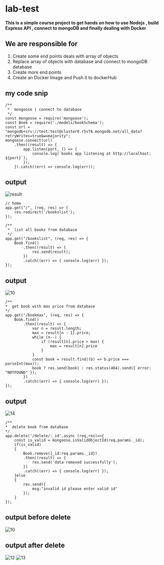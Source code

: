 # lab-test
**This is a simple course project  to get hands on how to use Nodejs , build Express API , connect to mongoDB  and finally dealing with Docker**
## We are responsible for 
1. Create some end points deals with array of objects
2. Replace array of objects with database and connect to mongoDB database
3. Create more  end points
4. Create an Docker Image and Push it to dockerHub

## my code snip
```
/**
 *  mongoose | connect to database
 */
const mongoose = require('mongoose');
const Book = require('./models/bookSchema');
const url = "mongodb+srv://test:test@cluster0.r5v76.mongodb.net/all_data?retryWrites=true&w=majority";
mongoose.connect(url)
    .then((result) => {
        app.listen(port, () => {
            console.log(`books app listening at http://localhost: ${port}`);
        });
    }).catch((err) => console.log(err));
```
## output
![result](https://user-images.githubusercontent.com/47748059/165385743-f5217d58-66c6-4707-8aed-2c35e2b71c3a.PNG)

```
// home
app.get("/", (req, res) => {
    res.redirect('/bookslist');
});

/**
 *  list all books from database
 */
app.get("/bookslist", (req, res) => {
    Book.find()
        .then((result) => {
            res.send(result);
        })
        .catch((err) => { console.log(err) });
});
```
## output
![10](https://user-images.githubusercontent.com/47748059/165483928-cea7467f-316a-42b4-a1c6-a0f335be156c.PNG)

```
/**
*  get book with max price from database
*/
app.get("/bookmax", (req, res) => {
    Book.find()
        .then((result) => {
            var n = result.length;
            max = result[n - 1].price;
            while (n--) {
                if (result[n].price > max) {
                    max = result[n].price
                }
            }
            const book = result.find((b) => b.price === parseInt(max));
            book ? res.send(book) : res.status(404).send({ error: "NOTFOUND" });
        })
        .catch((err) => { console.log(err) });
});
```
## output
![14](https://user-images.githubusercontent.com/47748059/165489168-e98a0708-d6b9-42da-9f5b-dae7ec27933e.PNG)

```
/**
*  delete book from database
*/
app.delete('/delete/:_id',async (req,res)=>{
    const is_valid = mongoose.isValidObjectId(req.params._id);
    if(is_valid)
    {
        Book.remove({_id:req.params._id})
        .then((result) => {
            res.send('data removed successfully');
        })
        .catch((err) => { console.log(err) });
    }else
    {
        res.send({
            msg:"invalid id please enter valid id"
        });
    }
});
```
## output before delete
![10](https://user-images.githubusercontent.com/47748059/165483928-cea7467f-316a-42b4-a1c6-a0f335be156c.PNG)
## output after delete
![12](https://user-images.githubusercontent.com/47748059/165484017-e238c981-38c8-4dac-bc75-52a33918b00d.PNG)
![13](https://user-images.githubusercontent.com/47748059/165484042-e612938a-de62-49e1-bbb6-f8fa673a5f95.PNG)


